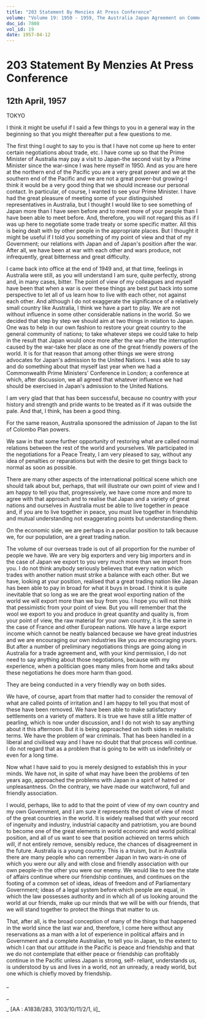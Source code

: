 ```yaml
---
title: "203 Statement By Menzies At Press Conference"
volume: "Volume 19: 1950 - 1959, The Australia Japan Agreement on Commerce"
doc_id: 7808
vol_id: 19
date: 1957-04-12
---
```


# 203 Statement By Menzies At Press Conference

## 12th April, 1957

TOKYO

I think it might be useful if I said a few things to you in a general way in the beginning so that you might thereafter put a few questions to me.

The first thing I ought to say to you is that I have not come up here to enter certain negotiations about trade, etc. I have come up so that the Prime Minister of Australia may pay a visit to Japan-the second visit by a Prime Minister since the war-since I was here myself in 1950. And as you are here at the northern end of the Pacific you are a very great power and we at the southern end of the Pacific and we are not a great power-but growing-I think it would be a very good thing that we should increase our personal contact. In particular, of course, I wanted to see your Prime Minister. I have had the great pleasure of meeting some of your distinguished representatives in Australia, but I thought I would like to see something of Japan more than I have seen before and to meet more of your people than I have been able to meet before. And, therefore, you will not regard this as if I was up here to negotiate some trade treaty or some specific matter. All this is being dealt with by other people in the appropriate places. But I thought it might be useful if I told you something of my point of view and that of my Government; our relations with Japan and of Japan's position after the war. After all, we have been at war with each other and wars produce, not infrequently, great bitterness and great difficulty.

I came back into office at the end of 1949 and, at that time, feelings in Australia were still, as you will understand I am sure, quite perfectly, strong and, in many cases, bitter. The point of view of my colleagues and myself have been that when a war is over these things are best put back into some perspective to let all of us learn how to live with each other, not against each other. And although I do not exaggerate the significance of a relatively small country like Australia, I think we have a part to play. We are not without influence in some other considerable nations in the world. So we decided that step by step we should aim at two things in relation to Japan. One was to help in our own fashion to restore your great country to the general community of nations; to take whatever steps we could take to help in the result that Japan would once more after the war-after the interruption caused by the war-take her place as one of the great friendly powers of the world. It is for that reason that among other things we were strong advocates for Japan's admission to the United Nations. I was able to say and do something about that myself last year when we had a Commonwealth Prime Ministers' Conference in London; a conference at which, after discussion, we all agreed that whatever influence we had should be exercised in Japan's admission to the United Nations.

I am very glad that that has been successful, because no country with your history and strength and pride wants to be treated as if it was outside the pale. And that, I think, has been a good thing.

For the same reason, Australia sponsored the admission of Japan to the list of Colombo Plan powers.

We saw in that some further opportunity of restoring what are called normal relations between the rest of the world and yourselves. We participated in the negotiations for a Peace Treaty, I am very pleased to say, without any idea of penalties or reparations but with the desire to get things back to normal as soon as possible.

There are many other aspects of the international political scene which one should talk about but, perhaps, that will illustrate our own point of view and I am happy to tell you that, progressively, we have come more and more to agree with that approach and to realise that Japan and a variety of great nations and ourselves in Australia must be able to live together in peace and, if you are to live together in peace, you must live together in friendship and mutual understanding not exaggerating points but understanding them.

On the economic side, we are perhaps in a peculiar position to talk because we, for our population, are a great trading nation.

The volume of our overseas trade is out of all proportion for the number of people we have. We are very big exporters and very big importers and in the case of Japan we export to you very much more than we import from you. I do not think anybody seriously believes that every nation which trades with another nation must strike a balance with each other. But we have, looking at your position, realised that a great trading nation like Japan has been able to pay in broad for what it buys in broad. I think it is quite inevitable that so long as we are the great wool exporting nation of the world we will export more than we buy from you. I hope you will not think that pessimistic from your point of view. But you will remember that the wool we export to you and produce in great quantity and quality is, from your point of view, the raw material for your own country, it is the same in the case of France and other European nations. We have a large export income which cannot be neatly balanced because we have great industries and we are encouraging our own industries like you are encouraging yours. But after a number of preliminary negotiations things are going along in Australia for a trade agreement and, with your kind permission, I do not need to say anything about those negotiations, because with my experience, when a politician goes many miles from home and talks about these negotiations he does more harm than good.

They are being conducted in a very friendly way on both sides.

We have, of course, apart from that matter had to consider the removal of what are called points of irritation and I am happy to tell you that most of these have been removed. We have been able to make satisfactory settlements on a variety of matters. It is true we have still a little matter of pearling, which is now under discussion, and I do not wish to say anything about it this afternoon. But it is being approached on both sides in realistic terms. We have the problem of war criminals. That has been handled in a liberal and civilised way and I have no doubt that that process will continue. I do not regard that as a problem that is going to be with us indefinitely or even for a long time.

Now what I have said to you is merely designed to establish this in your minds. We have not, in spite of what may have been the problems of ten years ago, approached the problems with Japan in a spirit of hatred or unpleasantness. On the contrary, we have made our watchword, full and friendly association.

I would, perhaps, like to add to that the point of view of my own country and my own Government, and I am sure it represents the point of view of most of the great countries in the world. It is widely realised that with your record of ingenuity and industry, industrial capacity and patriotism, you are bound to become one of the great elements in world economic and world political position, and all of us want to see that position achieved on terms which will, if not entirely remove, sensibly reduce, the chances of disagreement in the future. Australia is a young country. This is a truism, but in Australia there are many people who can remember Japan in two wars-in one of which you were our ally and with close and friendly association with our own people-in the other you were our enemy. We would like to see the state of affairs continue where our friendship continues, and continues on the footing of a common set of ideas, ideas of freedom and of Parliamentary Government; ideas of a legal system before which people are equal, in which the law possesses authority and in which all of us looking around the world at our friends, make up our minds that we will be with our friends, that we will stand together to protect the things that matter to us.

That, after all, is the broad conception of many of the things that happened in the world since the last war and, therefore, I come here without any reservations as a man with a lot of experience in political affairs and in Government and a complete Australian, to tell you in Japan, to the extent to which I can that our attitude in the Pacific is peace and friendship and that we do not contemplate that either peace or friendship can profitably continue in the Pacific unless Japan is strong, self- reliant, understands us, is understood by us and lives in a world, not an unready, a ready world, but one which is chiefly moved by friendship.

_

_

_ [AA : A1838/283, 3103/10/11/2/1, ii]_
